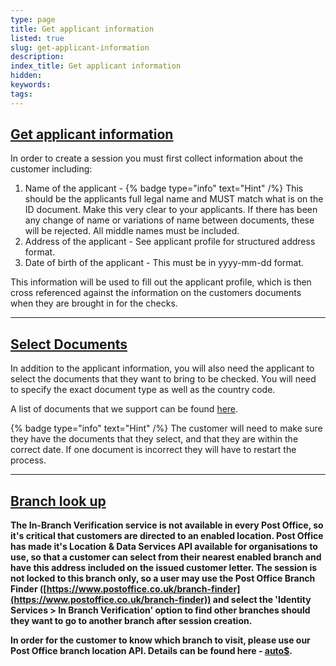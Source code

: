 ```yaml
---
type: page
title: Get applicant information
listed: true
slug: get-applicant-information
description: 
index_title: Get applicant information
hidden: 
keywords: 
tags: 
---
```


## [Get applicant information](https://developers.yoti.com/in-branch-verification/get-applicant-information#get-applicant-information)

In order to create a session you must first collect information about the customer including:

1. Name of the applicant - {% badge type="info" text="Hint" /%} This should be the applicants full legal name and MUST match what is on the ID document. Make this very clear to your applicants. If there has been any change of name or variations of name between documents, these will be rejected. All middle names must be included.
2. Address of the applicant - See applicant profile for structured address format.
3. Date of birth of the applicant - This must be in yyyy-mm-dd format.

This information will be used to fill out the applicant profile, which is then cross referenced against the information on the customers documents when they are brought in for the checks.

---

## [ Select Documents](https://developers.yoti.com/in-branch-verification/get-applicant-information#get-documents)

In addition to the applicant information, you will also need the applicant to select the documents that they want to bring to be checked. You will need to specify the exact document type as well as the country code.

A list of documents that we support can be found [here](/in-branch-verification/overview).

{% badge type="info" text="Hint" /%} The customer will need to make sure they have the documents that they select, and that they are within the correct date. If one document is incorrect they will have to restart the process.

---

## [Branch look up](https://developers.yoti.com/in-branch-verification/get-applicant-information#branch-look-up)

**The In-Branch Verification service is not available in every Post Office, so it's critical that customers are directed to an enabled location. Post Office has made it's Location & Data Services API available for organisations to use, so that a customer can select from their nearest enabled branch and have this address included on the issued customer letter. The session is not locked to this branch only, so a user may use the Post Office Branch Finder ([https://www.postoffice.co.uk/branch-finder](https://www.postoffice.co.uk/branch-finder)) and select the 'Identity Services &gt; In Branch Verification' option to find other branches should they want to go to another branch after session creation.**

**In order for the customer to know which branch to visit, please use our Post Office branch location API. Details can be found here - [auto$](/in-branch-verification/post-office-lookup).**